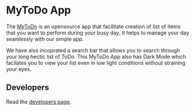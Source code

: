 # MyToDo App

The [MyToDo](https://get-to-do.herokuapp.com/) is an opensource app that facilitate creation of list of items that you want to perform during your busy day. It helps to manage your day seamlessly with our simple app.

We have also incoprated a search bar that allows you to search through your long hectic list of ToDo. This MyToDo App also has Dark Mode which facilates you to view your list even in low light conditions without straining your eyes.

## Developers
Read the [developers page].

[developers page]: DEVELOP.md
